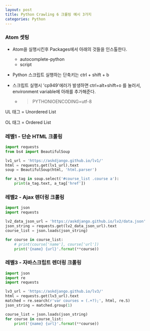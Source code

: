 ```yaml
---
layout: post
title: Python Crawling 6 크롤링 예시 3가지
categories: Python
---
```


### Atom 셋팅

- Atom을 실행시킨후 Packages에서 아래의 것들을 인스톨한다.

  - autocomplete-python
  - script

- Python 스크립트 실행하는 단축키는 ctrl + shift + b

- 스크립트 실행시 'cp949'에러가 발생하면 ctrl+alt+shift+o 를 눌러서, environment variable에 아래를 추가해준다.

  - > PYTHONIOENCODING=utf-8 



UL 태그 = Unordered List

OL 태그 = Ordered List



### 레벨1 - 단순 HTML 크롤링

```python
import requests
from bs4 import BeautifulSoup

lv1_url = 'https://askdjango.github.io/lv1/'
html = requests.get(lv1_url).text
soup = BeautifulSoup(html, 'html.parser')

for a_tag in soup.select('#course_list .course a'):
    print(a_tag.text, a_tag['href'])
```



### 레벨2 - Ajax 렌더링 크롤링

```python
import json
import requests

lv2_data_json_url = 'https://askdjango.github.io/lv2/data.json'
json_string = requests.get(lv2_data_json_url).text
course_list = json.loads(json_string)

for course in course_list:
    # print(course['name'], course['url'])
    print('{name} {url}'.format(**course))
```



### 레벨3 - 자바스크립트 렌더링 크롤링

```python
import json
import re
import requests

lv3_url = 'https://askdjango.github.io/lv3/'
html = requests.get(lv3_url).text
matched = re.search(r'var courses = (.+?);', html, re.S)
json_string = matched.group(1)

course_list = json.loads(json_string)
for course in course_list:
    print('{name} {url}'.format(**course))
```

